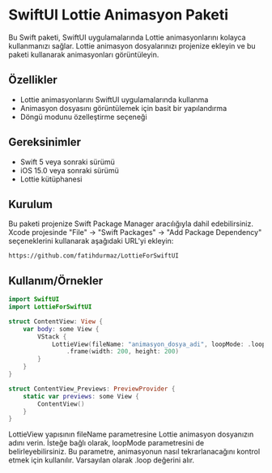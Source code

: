 
# SwiftUI Lottie Animasyon Paketi

Bu Swift paketi, SwiftUI uygulamalarında Lottie animasyonlarını kolayca kullanmanızı sağlar. Lottie animasyon dosyalarınızı projenize ekleyin ve bu paketi kullanarak animasyonları görüntüleyin.



##  Özellikler
- Lottie animasyonlarını SwiftUI uygulamalarında kullanma
- Animasyon dosyasını görüntülemek için basit bir yapılandırma
- Döngü modunu özelleştirme seçeneği
## Gereksinimler

- Swift 5 veya sonraki sürümü
- iOS 15.0 veya sonraki sürümü
- Lottie kütüphanesi
## Kurulum

Bu paketi projenize Swift Package Manager aracılığıyla dahil edebilirsiniz. Xcode projesinde "File" -> "Swift Packages" -> "Add Package Dependency" seçeneklerini kullanarak aşağıdaki URL'yi ekleyin:
```url
https://github.com/fatihdurmaz/LottieForSwiftUI
```


## Kullanım/Örnekler

```swift
import SwiftUI
import LottieForSwiftUI

struct ContentView: View {
    var body: some View {
        VStack {
            LottieView(fileName: "animasyon_dosya_adi", loopMode: .loop)
                .frame(width: 200, height: 200)
        }
    }
}

struct ContentView_Previews: PreviewProvider {
    static var previews: some View {
        ContentView()
    }
}

```

LottieView yapısının fileName parametresine Lottie animasyon dosyanızın adını verin. İsteğe bağlı olarak, loopMode parametresini de belirleyebilirsiniz. Bu parametre, animasyonun nasıl tekrarlanacağını kontrol etmek için kullanılır. Varsayılan olarak .loop değerini alır.
  
